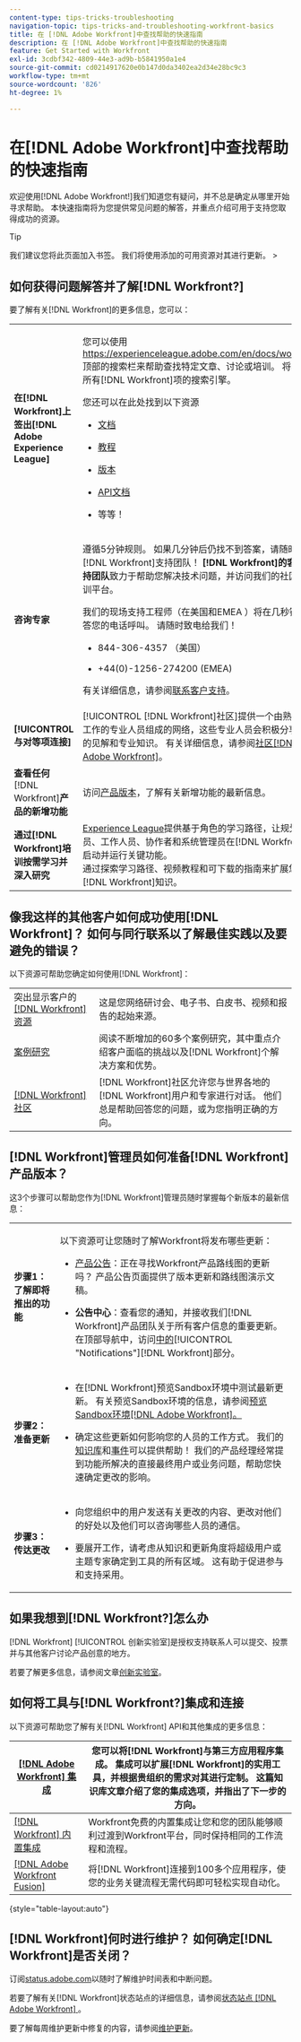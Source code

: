 ```yaml
---
content-type: tips-tricks-troubleshooting
navigation-topic: tips-tricks-and-troubleshooting-workfront-basics
title: 在 [!DNL Adobe Workfront]中查找帮助的快速指南
description: 在 [!DNL Adobe Workfront]中查找帮助的快速指南
feature: Get Started with Workfront
exl-id: 3cdbf342-4809-44e3-ad9b-b5841950a1e4
source-git-commit: cd0214917620e0b147d0da3402ea2d34e28bc9c3
workflow-type: tm+mt
source-wordcount: '826'
ht-degree: 1%

---
```


# 在[!DNL Adobe Workfront]中查找帮助的快速指南

<!--
<p data-mc-conditions="QuicksilverOrClassic.Draft mode">(NOTE: There are several hard-coded links in this article.)</p>
-->

欢迎使用[!DNL Adobe Workfront!]我们知道您有疑问，并不总是确定从哪里开始寻求帮助。 本快速指南将为您提供常见问题的解答，并重点介绍可用于支持您取得成功的资源。

>[!TIP]
>
>我们建议您将此页面加入书签。 我们将使用添加的可用资源对其进行更新。 >

<!--
<MadCap:conditionalText data-mc-conditions="QuicksilverOrClassic.Draft mode">>
(NOTE: from Luke: I wonder who added this. This article does containa lot of good information. I wonder if we should update the TOC so that it appears in a more prominent section?)>
</MadCap:conditionalText>>
-->

## 如何获得问题解答并了解[!DNL Workfront?]

要了解有关[!DNL Workfront]的更多信息，您可以：

<table style="table-layout:auto"> 
 <col> 
 <col> 
 <tbody> 
  <tr> 
   <td><strong>在[!DNL Workfront]上签出[!DNL Adobe Experience League]</strong> </td> 
   <td> <p>您可以使用<a href="https://experienceleague.adobe.com/en/docs/workfront">https://experienceleague.adobe.com/en/docs/workfront</a>顶部的搜索栏来帮助查找特定文章、讨论或培训。 将其视为所有[!DNL Workfront]项的搜索引擎。</p> <p>您还可以在此处找到以下资源</p> 
    <ul> 
     <li> <p><a href="https://experienceleague.adobe.com/zh-hans/docs/workfront/using/home">文档</a> </p> </li> 
     <li> <p><a href="https://experienceleague.adobe.com/zh-hans/docs/workfront-learn/tutorials-workfront/home">教程</a> </p> </li> 
     <li> <p><a href="https://experienceleague.adobe.com/zh-hans/docs/workfront/using/product-announcements/product-releases/product-releases">版本</a> </p></li> 
     <li> <p><a href="https://experienceleague.adobe.com/en/docs/workfront/using/adobe-workfront-api/api-general-information/api-basics">API文档</a> </p> </li> 
     <li> <p>等等！</p> </li> 
    </ul> </td> 
  </tr> 
  <tr> 
   <td><strong>咨询专家</strong> </td> 
   <td> <p>遵循5分钟规则。 如果几分钟后仍找不到答案，请随时联系[!DNL Workfront]支持团队！ <strong>[!DNL Workfront]的客户支持团队</strong>致力于帮助您解决技术问题，并访问我们的社区和培训平台。</p> <p>我们的现场支持工程师（在美国和EMEA ）将在几秒钟内应答您的电话呼叫。 请随时致电给我们！</p> 
    <ul> 
     <li> <p>844-306-4357 （美国）</p> </li> 
     <li>+44(0)-1256-274200 (EMEA)</li> 
    </ul> <p>有关详细信息，请参阅<a href="../../workfront-basics/tips-tricks-and-troubleshooting/contact-customer-support.md" class="MCXref xref" xrefformat="{para}">联系客户支持</a>。</p> </td> 
  </tr> 
  <tr> 
   <td><strong>[!UICONTROL 与对等项连接]</strong> </td> 
   <td>[!UICONTROL [!DNL Workfront]社区]提供一个由熟悉现代工作的专业人员组成的网络，这些专业人员会积极分享他们的见解和专业知识。 有关详细信息，请参阅<a href="../../workfront-basics/tips-tricks-and-troubleshooting/workfront-community.md" class="MCXref xref" xrefformat="{para}">社区[!DNL Adobe Workfront]</a>。</td> 
  </tr> 
  <tr> 
   <td><strong>查看任何</strong>[!DNL Workfront]<strong>产品的新增功能</strong></td> 
   <td>访问<a href="https://experienceleague.adobe.com/zh-hans/docs/workfront/using/product-announcements/product-releases/product-releases">产品版本</a>，了解有关新增功能的最新信息。</td> 
  </tr> 
  <tr> 
   <td><strong>通过[!DNL Workfront]培训按需学习并深入研究</strong> </td> 
   <td><a href="https://experienceleague.adobe.com">Experience League</a>提供基于角色的学习路径，让规划人员、工作人员、协作者和系统管理员在[!DNL Workfront]中启动并运行关键功能。<br>通过探索学习路径、视频教程和可下载的指南来扩展您的[!DNL Workfront]知识</a>。<br></td> 
  </tr> 
 </tbody> 
</table>

## 像我这样的其他客户如何成功使用[!DNL Workfront]？ 如何与同行联系以了解最佳实践以及要避免的错误？

以下资源可帮助您确定如何使用[!DNL Workfront]：

<table style="table-layout:auto"> 
 <col> 
 <col> 
 <tbody> 
  <tr> 
   <td>突出显示客户的<a href="https://business.adobe.com/resources/main.html?Products=Workfront">[!DNL Workfront]资源</a> </td> 
   <td>这是您网络研讨会、电子书、白皮书、视频和报告的起始来源。</td> 
  </tr> 
  <tr> 
   <td><a href="https://business.adobe.com/customer-success-stories.html?Products=Adobe%2520Workfront%22%3E">案例研究 </a></td> 
   <td>阅读不断增加的60多个案例研究，其中重点介绍客户面临的挑战以及[!DNL Workfront]个解决方案和优势。</td> 
  </tr> 
  <tr> 
   <td><a href="https://experienceleaguecommunities.adobe.com/t5/workfront/ct-p/workfront">[!DNL Workfront]社区</a> </td> 
   <td>[!DNL Workfront]社区允许您与世界各地的[!DNL Workfront]用户和专家进行对话。 他们总是帮助回答您的问题，或为您指明正确的方向。</td> 
  </tr> 
 </tbody> 
</table>

## [!DNL Workfront]管理员如何准备[!DNL Workfront]产品版本？

这3个步骤可以帮助您作为[!DNL Workfront]管理员随时掌握每个新版本的最新信息：

<table style="table-layout:auto"> 
 <col> 
 <col> 
 <tbody> 
  <tr> 
   <td><strong>步骤1：了解即将推出的功能</strong> </td> 
   <td> <p>以下资源可让您随时了解Workfront将发布哪些更新：</p> 
    <ul> 
     <li> <p><a href="https://experienceleague.adobe.com/zh-hans/docs/workfront/using/product-announcements/product-releases/product-releases">产品公告</a>：正在寻找Workfront产品路线图的更新吗？ 产品公告页面提供了版本更新和路线图演示文稿。</p> </li> 
     <li> <p><strong>公告中心</strong>：查看您的通知，并接收我们[!DNL Workfront]产品团队关于所有客户信息的重要更新。 在顶部导航中，访问<a href="https://experience.workfront.com/s/article/View-and-manage-in-app-notifications-323912892">中的</a>[!UICONTROL "Notifications"]&#x200B;[!DNL Workfront]部分。</p> </li> 
    </ul> </td> 
  </tr> 
  <tr> 
   <td><strong>步骤2：准备更新</strong> </td> 
   <td> 
    <ul> 
     <li> <p>在[!DNL Workfront]预览Sandbox环境中测试最新更新。 有关预览Sandbox环境的信息，请参阅<a href="https://experience.workfront.com/s/article/The-Workfront-Preview-Sandbox-Environment-519456234">预览Sandbox环境[!DNL Adobe Workfront]。</a></p> </li> 
     <li> <p>确定这些更新如何影响您的人员的工作方式。 我们的<a href="https://experienceleague.adobe.com/zh-hans/docs/workfront/using/home">知识库</a>和<a href="https://experienceleague.adobe.com/en/events">事件</a>可以提供帮助！ 我们的产品经理经常提到功能所解决的直接最终用户或业务问题，帮助您快速确定更改的影响。</p> </li> 
    </ul> </td> 
  </tr> 
  <tr> 
   <td><strong>步骤3：传达更改</strong> </td> 
   <td> 
    <ul> 
     <li> <p>向您组织中的用户发送有关更改的内容、更改对他们的好处以及他们可以咨询哪些人员的通信。</p> </li> 
     <li> <p>要展开工作，请考虑从知识和更新角度将超级用户或主题专家确定到工具的所有区域。 这有助于促进参与和支持采用。</p> </li> 
    </ul> </td> 
  </tr> 
 </tbody> 
</table>

## 如果我想到[!DNL Workfront?]怎么办

[!DNL Workfront] [!UICONTROL 创新实验室]是授权支持联系人可以提交、投票并与其他客户讨论产品创意的地方。

若要了解更多信息，请参阅文章[创新实验室](../../workfront-basics/tips-tricks-and-troubleshooting/idea-exchange.md)。

## 如何将工具与[!DNL Workfront?]集成和连接

以下资源可帮助您了解有关[!DNL Workfront] API和其他集成的更多信息：

| [[!DNL Adobe Workfront] 集成](../../administration-and-setup/configure-integrations/workfront-integrations-1.md) | 您可以将[!DNL Workfront]与第三方应用程序集成。 集成可以扩展[!DNL Workfront]的实用工具，并根据贵组织的需求对其进行定制。 这篇知识库文章介绍了您的集成选项，并指出了下一步的方向。 |
|---|---|
| [[!DNL Workfront] 内置集成](https://business.adobe.com/products/workfront/integrations.html) | Workfront免费的内置集成让您和您的团队能够顺利过渡到Workfront平台，同时保持相同的工作流程和流程。 |
| [[!DNL Adobe Workfront Fusion]](https://experienceleague.adobe.com/en/docs/workfront-fusion/using/home) | 将[!DNL Workfront]连接到100多个应用程序，使您的业务关键流程无需代码即可轻松实现自动化。 |

{style="table-layout:auto"}

## [!DNL Workfront]何时进行维护？ 如何确定[!DNL Workfront]是否关闭？

订阅[status.adobe.com](https://status.adobe.com/)以随时了解维护时间表和中断问题。

若要了解有关[!DNL Workfront]状态站点的详细信息，请参阅[状态站点 [!DNL Adobe Workfront] &#x200B;](../../workfront-basics/tips-tricks-and-troubleshooting/understand-the-status-site.md)。

要了解每周维护更新中修复的内容，请参阅[维护更新](https://experienceleague.adobe.com/en/docs/workfront-known-issues/releases/current-updates)。

<!-- the links in this section don't work anymore and I am not sure who would have the content?! Made a note to update this but will have to do some searching - October 26, 2023: 

## What are best practices for maintaining and tuning up [!DNL Workfront?]

The following dashboards can help you as a [!DNL Workfront] administrator maintain Workfront:

| [[!DNL Workfront] Usage Dashboard](https://experienceleaguecommunities.adobe.com/t5/workfront-archived-groups/workfront-usage-dashboard/m-p/461045#M2624) | Understanding how your users are leveraging [!DNL Workfront] can help you gauge the overall adoption of your system as well as dive into any problem areas that may need some attention. |
|---|---|
| [[!DNL Workfront] Cleanup Dashboard: Deactivate Unused Objects](https://experienceleaguecommunities.adobe.com/t5/workfront-blogs/how-workfront-cleaned-up-its-own-unbridled-instance-of-workfront/ba-p/518299) | Keeping [!DNL Workfront] clean from unused objects is a long-standing best practice but one that can seem daunting without the right tools. This dashboard is designed for System Administrators or Process Owners to easily find [!DNL Workfront] data that may need to be cleaned up to help improve the user experience. We recommend reviewing this dashboard every quarter to help keep [!DNL Workfront] clean. |

-->
